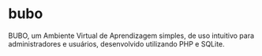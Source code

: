 bubo
====

BUBO, um Ambiente Virtual de Aprendizagem simples, de uso intuitivo para administradores e usuários, desenvolvido utilizando PHP e SQLite.
